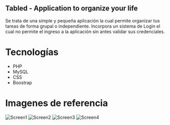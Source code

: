 ## Tabled - Application to organize your life

Se trata de una simple y pequeña aplicación la cual permite organizar tus tareas de forma grupal o independiente. Incorpora un sistema de Login el cual no permite el ingreso a la aplicación sin antes validar sus credenciales.

# Tecnologías

- PHP
- MySQL
- CSS
- Boostrap

# Imagenes de referencia

![Screen1](https://imgur.com/qbPztRN)
![Screen2](https://imgur.com/eI8qBgw)
![Screen3](https://imgur.com/7ZMSwOE)
![Screen4](https://imgur.com/5XOo6Hj)
